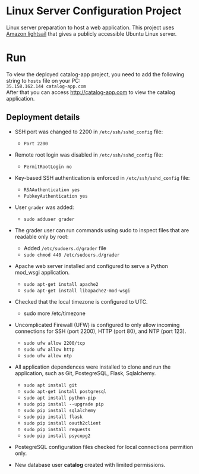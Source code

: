 # Linux Server Configuration Project
 Linux server preparation to host a web application.
 This project uses [Amazon lightsail](https://lightsail.aws.amazon.com/) that gives a publicly accessible Ubuntu Linux server.
# Run
To view the deployed catalog-app project, you need to add the following string to `hosts` file on your PC:<br>
`35.158.162.144 catalog-app.com`
<br>After that you can access http://catalog-app.com to view the catalog application. 

## Deployment details
* SSH port was changed to 2200 in `/etc/ssh/sshd_config` file:
	* `Port 2200`
* Remote root login was disabled in `/etc/ssh/sshd_config` file:
	* `PermitRootLogin no`
* Key-based SSH authentication is enforced in `/etc/ssh/sshd_config` file:
	* `RSAAuthentication yes`
	* `PubkeyAuthentication yes`
* User `grader` was added:
	* `sudo adduser grader`
* The grader user can run commands using sudo to inspect files that are readable only by root:
	* Added `/etc/sudoers.d/grader` file
	* `sudo chmod 440 /etc/sudoers.d/grader`
* Apache web server installed and configured to serve a Python mod_wsgi application.
	* `sudo apt-get install apache2`
	* `sudo apt-get install libapache2-mod-wsgi`
* Checked that the local timezone is configured to UTC.
	* sudo more /etc/timezone
* Uncomplicated Firewall (UFW) is configured to only allow incoming connections for SSH (port 2200), HTTP (port 80), and NTP (port 123).
	* `sudo ufw allow 2200/tcp`
	* `sudo ufw allow http`
	* `sudo ufw allow ntp`
* All application dependences were installed to clone and run the application, such as Git, PostegreSQL, Flask, Sqlalchemy.
	* `sudo apt install git`
	* `sudo apt-get install postgresql`
	* `sudo apt install python-pip`
	* `sudo pip install --upgrade pip`
	* `sudo pip install sqlalchemy`
	* `sudo pip install flask`
	* `sudo pip install oauth2client`
	* `sudo pip install requests`
  	* `sudo pip install psycopg2`

* PostegreSQL configuration files checked  for local connections permition only.
* New database user **catalog** created with limited permissions.

